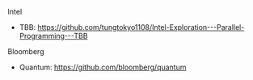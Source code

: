 Intel 
- TBB: https://github.com/tungtokyo1108/Intel-Exploration---Parallel-Programming---TBB

Bloomberg
- Quantum: https://github.com/bloomberg/quantum

